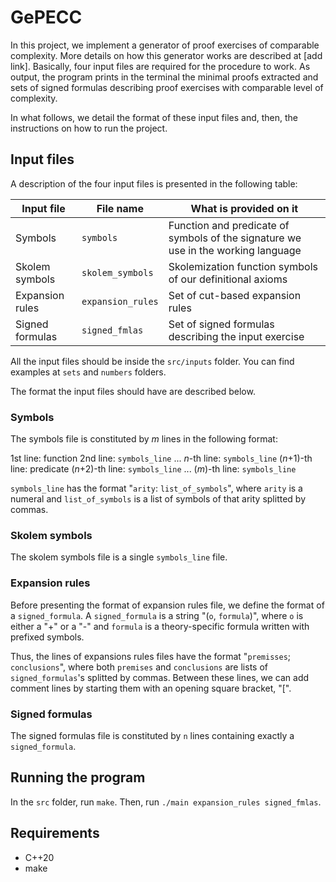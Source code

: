 # GePECC

In this project, we implement a generator of proof exercises of comparable complexity. More details on how this generator works are described at [add link]. Basically, four input files are required for the procedure to work. As output, the program prints in the terminal the minimal proofs extracted and sets of signed formulas describing proof exercises with comparable level of complexity.

In what follows, we detail the format of these input files and, then, the instructions on how to run the project.

## Input files

A description of the four input files is presented in the following table:

| Input file | File name | What is provided on it
|--|--|--|
| Symbols | `symbols` | Function and predicate of symbols of the signature we use in the working language |
| Skolem symbols | `skolem_symbols` | Skolemization function symbols of our definitional axioms |
| Expansion rules | `expansion_rules` | Set of cut-based expansion rules |
| Signed formulas | `signed_fmlas` | Set of signed formulas describing the input exercise |

All the input files should be inside the `src/inputs` folder. You can find examples at `sets` and `numbers` folders.

The format the input files should have are described below.


### Symbols

The symbols file is constituted by _m_ lines in the following format: 

1st line: function
2nd line: `symbols_line`
...
_n_-th line: `symbols_line`
(_n_+1)-th line: predicate
(_n_+2)-th line: `symbols_line`
...
(_m_)-th line: `symbols_line`
 
`symbols_line` has the format "`arity`: `list_of_symbols`", where `arity` is a numeral and `list_of_symbols` is a list of symbols of that arity splitted by commas.

### Skolem symbols

The skolem symbols file is a single `symbols_line` file.

### Expansion rules

Before presenting the format of expansion rules file, we define the format of a `signed_formula`. A `signed_formula` is a string "(`o`, `formula`)", where `o` is either a "+" or a "-" and `formula` is a theory-specific formula written with prefixed symbols.

Thus, the lines of expansions rules files have the format "`premisses`; `conclusions`", where both `premises` and `conclusions` are lists of `signed_formulas`'s splitted by commas. Between these lines, we can add comment lines by starting them with an opening square bracket, "[".  

### Signed formulas

The signed formulas file is constituted by `n` lines containing exactly a `signed_formula`.

## Running the program

In the `src` folder, run `make`. Then, run `./main expansion_rules signed_fmlas`.

## Requirements

- C++20
- make